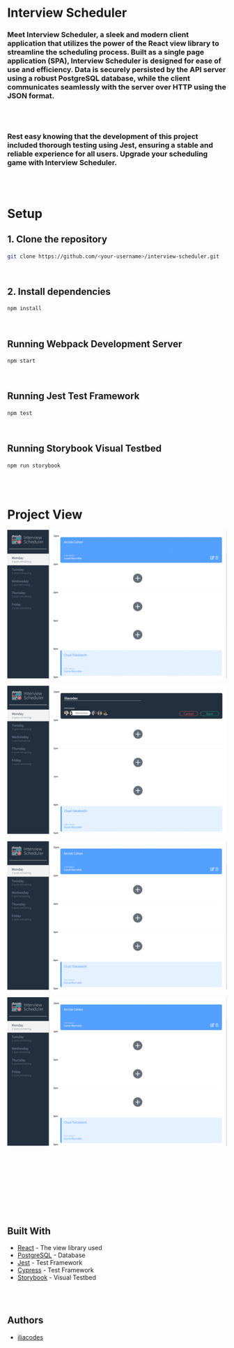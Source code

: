 # Interview Scheduler
### Meet Interview Scheduler, a sleek and modern client application that utilizes the power of the React view library to streamline the scheduling process. Built as a single page application (SPA), Interview Scheduler is designed for ease of use and efficiency. Data is securely persisted by the API server using a robust PostgreSQL database, while the client communicates seamlessly with the server over HTTP using the JSON format. 
</br>
</br>

### Rest easy knowing that the development of this project included thorough testing using Jest, ensuring a stable and reliable experience for all users. Upgrade your scheduling game with Interview Scheduler.
</br>
</br>

# Setup
## 1. Clone the repository
```sh
git clone https://github.com/<your-username>/interview-scheduler.git
```
</br>


## 2. Install dependencies
```sh
npm install
```

</br>

## Running Webpack Development Server

```sh
npm start
```

</br>

## Running Jest Test Framework

```sh
npm test
```

</br>

## Running Storybook Visual Testbed

```sh
npm run storybook
```
</br>
</br>



# Project View

![Page view.](https://github.com/iliacodes/Interview-Scheduler-/blob/master/docs/Screenshot%202023-01-19%20035702.png)

![Editing an appointment.](https://github.com/iliacodes/Interview-Scheduler-/blob/master/docs/Screenshot%202023-01-19%20035740.png)

![Saving Changes.](https://github.com/iliacodes/Interview-Scheduler-/blob/master/docs/Screenshot%202023-01-19%20035702.png)

![](https://github.com/iliacodes/Interview-Scheduler-/blob/master/docs/Screenshot%202023-01-19%20035702.png)








</br>
</br></br>
</br></br>
</br></br>
</br>

## Built With
- [React](https://reactjs.org/) - The view library used
- [PostgreSQL](https://www.postgresql.org/) - Database
- [Jest](https://jestjs.io/) - Test Framework
- [Cypress](https://www.cypress.io/) - Test Framework
- [Storybook](https://storybook.js.org/) - Visual Testbed

</br>
</br>

## Authors 
- [iliacodes](https://github.com/iliacodes)